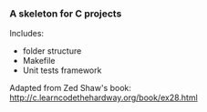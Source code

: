 ### A skeleton for C projects

Includes:

- folder structure
- Makefile
- Unit tests framework

Adapted from Zed Shaw's book: http://c.learncodethehardway.org/book/ex28.html